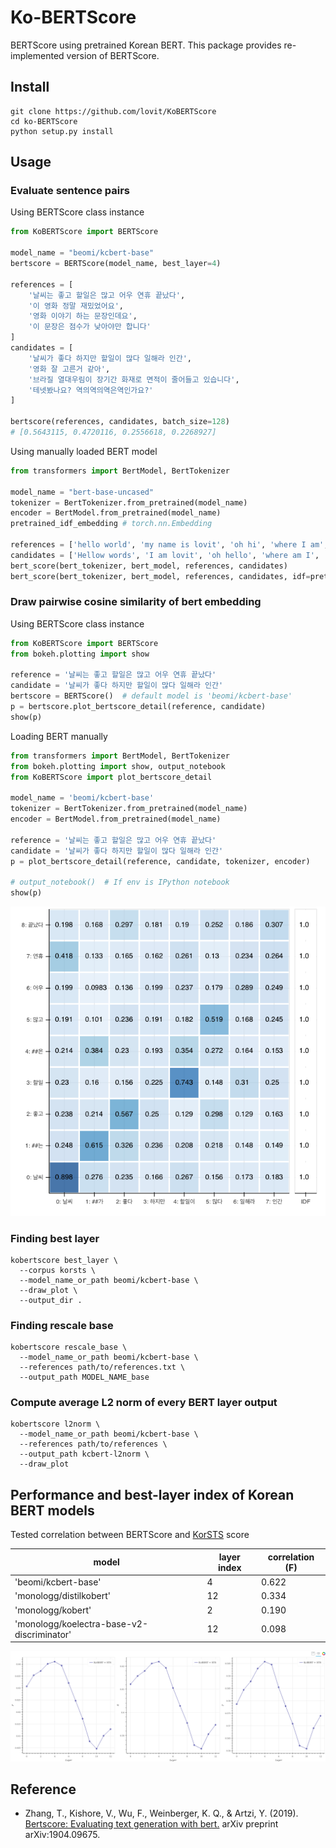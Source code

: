 # Ko-BERTScore

BERTScore using pretrained Korean BERT. This package provides re-implemented version of BERTScore.

## Install

```
git clone https://github.com/lovit/KoBERTScore
cd ko-BERTScore
python setup.py install
```

## Usage

### Evaluate sentence pairs

Using BERTScore class instance

```python
from KoBERTScore import BERTScore

model_name = "beomi/kcbert-base"
bertscore = BERTScore(model_name, best_layer=4)

references = [
    '날씨는 좋고 할일은 많고 어우 연휴 끝났다',
    '이 영화 정말 재밌었어요',
    '영화 이야기 하는 문장인데요',
    '이 문장은 점수가 낮아야만 합니다'
]
candidates = [
    '날씨가 좋다 하지만 할일이 많다 일해라 인간',
    '영화 잘 고른거 같아',
    '브라질 열대우림이 장기간 화재로 면적이 줄어들고 있습니다',
    '테넷봤나요? 역의역의역은역인가요?'
]

bertscore(references, candidates, batch_size=128)
# [0.5643115, 0.4720116, 0.2556618, 0.2268927]
```

Using manually loaded BERT model

```python
from transformers import BertModel, BertTokenizer

model_name = "bert-base-uncased"
tokenizer = BertTokenizer.from_pretrained(model_name)
encoder = BertModel.from_pretrained(model_name)
pretrained_idf_embedding # torch.nn.Embedding

references = ['hello world', 'my name is lovit', 'oh hi', 'where I am', 'where we are going']
candidates = ['Hellow words', 'I am lovit', 'oh hello', 'where am I', 'where we go']
bert_score(bert_tokenizer, bert_model, references, candidates)
bert_score(bert_tokenizer, bert_model, references, candidates, idf=pretrained_idf_embedding)
```

### Draw pairwise cosine similarity of bert embedding

Using BERTScore class instance

```python
from KoBERTScore import BERTScore
from bokeh.plotting import show

reference = '날씨는 좋고 할일은 많고 어우 연휴 끝났다'
candidate = '날씨가 좋다 하지만 할일이 많다 일해라 인간'
bertscore = BERTScore()  # default model is 'beomi/kcbert-base'
p = bertscore.plot_bertscore_detail(reference, candidate)
show(p)
```

Loading BERT manually

```python
from transformers import BertModel, BertTokenizer
from bokeh.plotting import show, output_notebook
from KoBERTScore import plot_bertscore_detail

model_name = 'beomi/kcbert-base'
tokenizer = BertTokenizer.from_pretrained(model_name)
encoder = BertModel.from_pretrained(model_name)

reference = '날씨는 좋고 할일은 많고 어우 연휴 끝났다'
candidate = '날씨가 좋다 하지만 할일이 많다 일해라 인간'
p = plot_bertscore_detail(reference, candidate, tokenizer, encoder)

# output_notebook()  # If env is IPython notebook
show(p)
```

![](resources/bertscore_pairwise_cosine.png)

### Finding best layer
```
kobertscore best_layer \
  --corpus korsts \
  --model_name_or_path beomi/kcbert-base \
  --draw_plot \
  --output_dir .
```

### Finding rescale base
```
kobertscore rescale_base \
  --model_name_or_path beomi/kcbert-base \
  --references path/to/references.txt \
  --output_path MODEL_NAME_base
```

### Compute average L2 norm of every BERT layer output
```
kobertscore l2norm \
  --model_name_or_path beomi/kcbert-base \
  --references path/to/references \
  --output_path kcbert-l2norm \
  --draw_plot
```

## Performance and best-layer index of Korean BERT models

Tested correlation between BERTScore and [KorSTS](https://github.com/ko-nlp/Korpora#korsts) score

| model | layer index | correlation (F)|
| --- | --- | --- |
| 'beomi/kcbert-base' | 4 | 0.622 |
| 'monologg/distilkobert' | 12 | 0.334 |
| 'monologg/kobert' | 2 | 0.190 |
| 'monologg/koelectra-base-v2-discriminator' | 12 | 0.098 |

![](resources/kcbert_korsts.png)

## Reference
- Zhang, T., Kishore, V., Wu, F., Weinberger, K. Q., & Artzi, Y. (2019). [Bertscore: Evaluating text generation with bert.](https://arxiv.org/abs/1904.09675) arXiv preprint arXiv:1904.09675.

